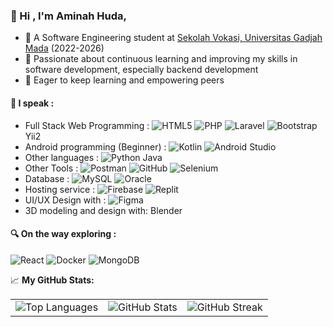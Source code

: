 ### 👋 Hi , I'm Aminah Huda, ####
- 🔬 A Software Engineering student at [Sekolah Vokasi, Universitas Gadjah Mada](https://ugm.ac.id/id/) (2022-2026)
- 🔭 Passionate about continuous learning and improving my skills in software development, especially backend development
- 💬 Eager to keep learning and empowering peers

#### 🚀 I speak : ####
- Full Stack Web Programming : 
![HTML5](https://img.shields.io/badge/html5-%23E34F26.svg?style=plastic&logo=html5&logoColor=white)
![PHP](https://img.shields.io/badge/php-%23777BB4.svg?style=plastic&logo=php&logoColor=white)
![Laravel](https://img.shields.io/badge/laravel-%23FF2D20.svg?style=plastic&logo=laravel&logoColor=white)
![Bootstrap](https://img.shields.io/badge/bootstrap-%23563D7C.svg?style=plastic&logo=bootstrap&logoColor=white)
Yii2
- Android programming (Beginner) :
![Kotlin](https://img.shields.io/badge/kotlin-%230095D5.svg?style=plastic&logo=kotlin&logoColor=white)
![Android Studio](https://img.shields.io/badge/Android%20Studio-3DDC84.svg?style=plastic&logo=android-studio&logoColor=white)
- Other languages :
![Python](https://img.shields.io/badge/python-3670A0?style=plastic&logo=python&logoColor=ffdd54)
Java
- Other Tools : 
![Postman](https://img.shields.io/badge/Postman-FF6C37?style=plastic&logo=postman&logoColor=white)
![GitHub](https://img.shields.io/badge/github-%23121011.svg?style=plastic&logo=github&logoColor=white)
![Selenium](https://img.shields.io/badge/-selenium-%43B02A?style=plastic&logo=selenium&logoColor=white)
- Database : 
![MySQL](https://img.shields.io/badge/mysql-%2300f.svg?style=plastic&logo=mysql&logoColor=white)
![Oracle](https://img.shields.io/badge/Oracle-F80000?style=plastic&logo=oracle&logoColor=white)
- Hosting service : 
![Firebase](https://img.shields.io/badge/firebase-%23039BE5.svg?style=plastic&logo=firebase)
![Replit](https://img.shields.io/badge/Replit-DD1200?style=plastic&logo=Replit&logoColor=white)
- UI/UX Design with : 
![Figma](https://img.shields.io/badge/figma-%23F24E1E.svg?style=plastic&logo=figma&logoColor=white)
- 3D modeling and design with:
Blender

#### 🔍 On the way exploring : ####
![React](https://img.shields.io/badge/react-%2320232a.svg?style=plastic&logo=react&logoColor=%2361DAFB)
![Docker](https://img.shields.io/badge/docker-%230db7ed.svg?style=plastic&logo=docker&logoColor=white)
![MongoDB](https://img.shields.io/badge/MongoDB-%234ea94b.svg?style=plastic&logo=mongodb&logoColor=white)

📈 **My GitHub Stats:**

<table style="border: none;">
  <tr style="border: none;">
    <td style="border: none;"><img src="https://github-readme-stats.vercel.app/api/top-langs/?username=aminhnh&theme=tokyonight&hide_border=false&include_all_commits=false&count_private=false&layout=compact" alt="Top Languages" /></td>
    <td style="border: none;"><img src="https://github-readme-stats.vercel.app/api?username=aminhnh&theme=tokyonight&hide_border=false&include_all_commits=false&count_private=false" alt="GitHub Stats" /></td>
    <td style="border: none;"><img src="https://github-readme-streak-stats.herokuapp.com/?user=aminhnh&theme=tokyonight&hide_border=false" alt="GitHub Streak" /></td>
  </tr>
</table>
<br>
<br>
